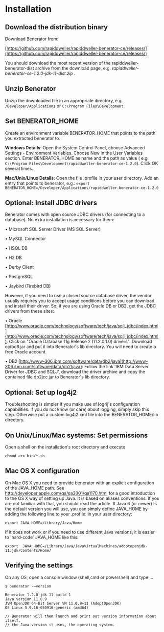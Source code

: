 # Installation

## Download the distribution binary

Download Benerator from: 

[https://github.com/rapiddweller/rapiddweller-benerator-ce/releases/](https://github.com/rapiddweller/rapiddweller-benerator-ce/releases/)

You should download the most recent version of the rapiddweller-benerator-dist archive from the download page, e.g.
_rapiddweller-benerator-ce-1.2.0-jdk-11-dist.zip_ .

## Unzip Benerator

Unzip the downloaded file in an appropriate directory, e.g. `/Developer/Applications` or `C:\Program Files\Development`.

## Set BENERATOR_HOME

Create an environment variable BENERATOR_HOME that points to the path you extracted benerator to.

**Windows Details**: Open the System Control Panel, choose Advanced Settings - Environment Variables. Choose New in the
User Variables section. Enter BENERATOR_HOME as name and the path as value (
e.g. `C:\Program Files\Development\rapiddweller-benerator-ce-1.2.0`). Click OK several times.

**Mac/Unix/Linux Details**: Open the file .profile in your user directory. Add an entry that points to benerator, e.g.:
`export BENERATOR_HOME=/Developer/Applications/rapiddweller-benerator-ce-1.2.0`

## Optional: Install JDBC drivers

Benerator comes with open source JDBC drivers (for connecting to a database). No extra installation is necessary for
them:

• Microsoft SQL Server Driver (MS SQL Server)

• MySQL Connector

• HSQL DB

• H2 DB

• Derby Client

• PostgreSQL

• Jaybird (Firebird DB)

However, if you need to use a closed source database driver, the vendor usually requires you to accept usage conditions before you can download and
install their driver. So, if you are using Oracle DB or DB2, get the JDBC drivers from these sites:

• Oracle [http://www.oracle.com/technology/software/tech/java/sqlj_jdbc/index.html](http://www.oracle.com/technology/software/tech/java/sqlj_jdbc/index.html): Click on "Oracle Database 11g Release 2 (11.2.0.1.0) drivers".
Download ojdbc6.jar and put it into Benerator's lib directory. You will need to create a free Oracle account.

• DB2 [http://www-306.ibm.com/software/data/db2/java](http://www-306.ibm.com/software/data/db2/java): Follow the link 'IBM Data Server Driver for JDBC and SQLJ', download the driver archive and
copy the contained file db2jcc.jar to Benerator's lib directory.

## Optional: Set up log4j2

Troubleshooting is simpler if you make use of log4j's configuration capabilities. If you do not know (or care) about logging, simply skip this step.
Otherwise put a custom log4j2.xml file into the BENERATOR_HOME/lib directory.

## On Unix/Linux/Mac systems: Set permissions

Open a shell on the installation's root directory and execute

```shell
chmod a+x bin/*.sh
```

## Mac OS X configuration

On Mac OS X you need to provide benerator with an explicit configuration of the JAVA_HOME path. See http://developer.apple.com/qa/qa2001/qa1170.html
for a good introduction to the OS X way of setting up Java. It is based on aliases conventions. If you are not familiar with that, you should read the
article. If Java 6 (or newer) is the default version you will use, you can simply define JAVA_HOME by adding the following line to your .profile: in
your user directory:

```shell
export JAVA_HOME=/Library/Java/Home
```

If it does not work or if you need to use different Java versions, it is easier to 'hard-code' JAVA_HOME like this:

```shell
export  JAVA_HOME=/Library/Java/JavaVirtualMachines/adoptopenjdk-11.jdk/Contents/Home/ 
```

## Verifying the settings

On any OS, open a console window (shell,cmd or powershell) and type ...

<div class="termy">

```shell
$ benerator -–version

Benerator 1.2.0-jdk-11 build 1
Java version 11.0.9
JVM OpenJDK 64-Bit Server VM 11.0.9+11 (AdoptOpenJDK)
OS Linux 5.9.16-050916-generic (amd64)

// Benerator will then launch and print out version information about itself, 
// the Java version it uses, the operating system.
```

</div>

